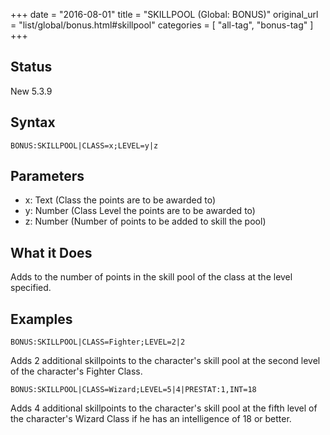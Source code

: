 +++
date = "2016-08-01"
title = "SKILLPOOL (Global: BONUS)"
original_url = "list/global/bonus.html#skillpool"
categories = [ "all-tag", "bonus-tag" ]
+++

## Status

New 5.3.9

## Syntax

`BONUS:SKILLPOOL|CLASS=x;LEVEL=y|z`

## Parameters

-   x: Text (Class the points are to be awarded to)
-   y: Number (Class Level the points are to be
    awarded to)
-   z: Number (Number of points to be added to skill
    the pool)



What it Does
------------

Adds to the number of points in the skill pool of the class at the level
specified.

Examples
--------

`BONUS:SKILLPOOL|CLASS=Fighter;LEVEL=2|2`

Adds 2 additional skillpoints to the character's skill pool at the
second level of the character's Fighter Class.

`BONUS:SKILLPOOL|CLASS=Wizard;LEVEL=5|4|PRESTAT:1,INT=18`

Adds 4 additional skillpoints to the character's skill pool at the fifth
level of the character's Wizard Class if he has an intelligence of 18 or
better.

